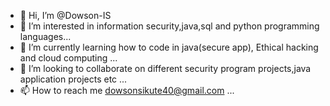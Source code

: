 - 👋 Hi, I’m @Dowson-IS
- 👀 I’m interested in information security,java,sql and python programming languages...
- 🌱 I’m currently learning how to code in java(secure app), Ethical hacking and cloud computing ...
- 💞️ I’m looking to collaborate on different security program projects,java application projects etc ...
- 📫 How to reach me dowsonsikute40@gmail.com ...

<!---
Dowson-IS/Dowson-IS is a ✨ special ✨ repository because its `README.md` (this file) appears on your GitHub profile.
You can click the Preview link to take a look at your changes.
--->
